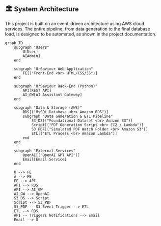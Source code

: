 ## 🏛️ System Architecture

This project is built on an event-driven architecture using AWS cloud services. The entire pipeline, from data generation to the final database load, is designed to be automated, as shown in the project documentation.

```mermaid
graph TD
    subgraph "Users"
        U[User]
        A[Admin]
    end

    subgraph "UrSaviour Web Application"
        FE[("Front-End <br> HTML/CSS/JS")]
    end

    subgraph "UrSaviour Back-End (Python)"
        API[REST API]
        AI_GW[AI Assistant Gateway]
    end

    subgraph "Data & Storage (AWS)"
        RDS[("MySQL Database <br> Amazon RDS")]
        subgraph "Data Generation & ETL Pipeline"
            S3_DS[("Foundational Dataset <br> Amazon S3")]
            Script[("PDF Generation Script <br> EC2 / Lambda")]
            S3_PDF[("Simulated PDF Watch Folder <br> Amazon S3")]
            ETL[("ETL Process <br> Amazon Lambda")]
        end
    end

    subgraph "External Services"
        OpenAI[("OpenAI GPT API")]
        Email[Email Service]
    end

    U --> FE
    A --> FE
    FE --> API
    API --> RDS
    API --> AI_GW
    AI_GW --> OpenAI
    S3_DS --> Script
    Script --> S3_PDF
    S3_PDF -- S3 Event Trigger --> ETL
    ETL --> RDS
    API -- Triggers Notifications --> Email
    Email --> U
